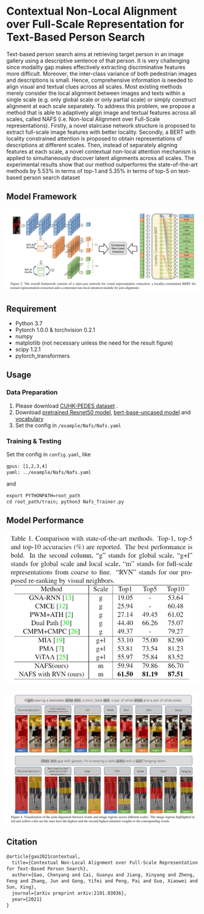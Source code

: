 # Contextual Non-Local Alignment over Full-Scale Representation for Text-Based Person Search

Text-based person search aims at retrieving target person in an image gallery using a descriptive sentence of that person. It is very challenging since modality gap makes effectively extracting discriminative features more difficult. Moreover, the inter-class variance of both pedestrian images and descriptions is small. Hence, comprehensive information is needed to align visual and textual clues across all scales. Most existing methods merely consider the local alignment between images and texts within a single scale (e.g. only global scale or only partial scale) or simply construct alignment at each scale separately. To address this problem, we propose a method that is able to adaptively align image and textual features across
all scales, called NAFS (i.e. Non-local Alignment over Full-Scale representations). Firstly, a novel staircase network structure is proposed to extract full-scale image features with better locality. Secondly, a BERT with locality constrained attention is proposed to obtain representations of descriptions at different scales. Then, instead of separately aligning features at each scale, a novel contextual non-local attention mechanism is applied to simultaneously discover latent alignments across all scales. The experimental results show that our method outperforms the state-of-the-art methods by 5.53% in terms of top-1 and 5.35% in terms of top-5 on text-based person search dataset

## Model Framework

![Framework](figures/framework.JPG)

## Requirement
* Python 3.7
* Pytorch 1.0.0 & torchvision 0.2.1
* numpy
* matplotlib (not necessary unless the need for the result figure)  
* scipy 1.2.1 
* pytorch_transformers
## Usage

### Data Preparation

1. Please download [CUHK-PEDES dataset](https://github.com/ShuangLI59/Person-Search-with-Natural-Language-Description) .
3. Download [pretrained Resnet50 model](https://download.pytorch.org/models/resnet50-19c8e357.pth),  [bert-base-uncased model](https://s3.amazonaws.com/models.huggingface.co/bert/bert-base-uncased.tar.gz) and [vocabulary](https://s3.amazonaws.com/models.huggingface.co/bert/bert-base-uncased-vocab.txt)
3. Set the config in `/example/Nafs/Nafs.yaml`

### Training & Testing

Set the config in `config.yaml`,  like
```
gpus: [1,2,3,4]
yaml: ../example/Nafs/Nafs.yaml
```
and 
```
export PYTHONPATH=root_path
cd root_path/train; python3 Nafs_Trainer.py
```

## Model Performance
<p align="center"><img src="figures/table1.JPG" ></p>
<p align="center"><img src="figures/figure4.JPG"></p>

## Citation
```
@article{gao2021contextual,
  title={Contextual Non-Local Alignment over Full-Scale Representation for Text-Based Person Search},
  author={Gao, Chenyang and Cai, Guanyu and Jiang, Xinyang and Zheng, Feng and Zhang, Jun and Gong, Yifei and Peng, Pai and Guo, Xiaowei and Sun, Xing},
  journal={arXiv preprint arXiv:2101.03036},
  year={2021}
}
```
